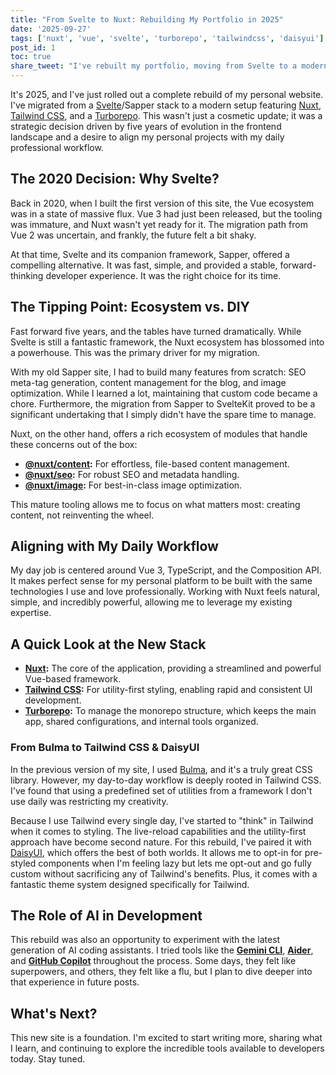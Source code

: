 ```yaml
---
title: "From Svelte to Nuxt: Rebuilding My Portfolio in 2025"
date: '2025-09-27'
tags: ['nuxt', 'vue', 'svelte', 'turborepo', 'tailwindcss', 'daisyui']
post_id: 1
toc: true
share_tweet: "I've rebuilt my portfolio, moving from Svelte to a modern Nuxt, Tailwind CSS, and Turborepo stack. Here's a deep dive into the why and how."
---
```


It's 2025, and I've just rolled out a complete rebuild of my personal website. I've migrated from a [Svelte](https://svelte.dev/)/Sapper stack to a modern setup featuring [Nuxt](https://nuxt.com/), [Tailwind CSS](https://tailwindcss.com/), and a [Turborepo](https://turbo.build/repo). This wasn't just a cosmetic update; it was a strategic decision driven by five years of evolution in the frontend landscape and a desire to align my personal projects with my daily professional workflow.

## The 2020 Decision: Why Svelte?

Back in 2020, when I built the first version of this site, the Vue ecosystem was in a state of massive flux. Vue 3 had just been released, but the tooling was immature, and Nuxt wasn't yet ready for it. The migration path from Vue 2 was uncertain, and frankly, the future felt a bit shaky.

At that time, Svelte and its companion framework, Sapper, offered a compelling alternative. It was fast, simple, and provided a stable, forward-thinking developer experience. It was the right choice for its time.

## The Tipping Point: Ecosystem vs. DIY

Fast forward five years, and the tables have turned dramatically. While Svelte is still a fantastic framework, the Nuxt ecosystem has blossomed into a powerhouse. This was the primary driver for my migration.

With my old Sapper site, I had to build many features from scratch: SEO meta-tag generation, content management for the blog, and image optimization. While I learned a lot, maintaining that custom code became a chore. Furthermore, the migration from Sapper to SvelteKit proved to be a significant undertaking that I simply didn't have the spare time to manage.

Nuxt, on the other hand, offers a rich ecosystem of modules that handle these concerns out of the box:

- **[@nuxt/content](https://content.nuxt.com/):** For effortless, file-based content management.
- **[@nuxt/seo](https://nuxt.com/modules/seo):** For robust SEO and metadata handling.
- **[@nuxt/image](https://image.nuxt.com/):** For best-in-class image optimization.

This mature tooling allows me to focus on what matters most: creating content, not reinventing the wheel.

## Aligning with My Daily Workflow

My day job is centered around Vue 3, TypeScript, and the Composition API. It makes perfect sense for my personal platform to be built with the same technologies I use and love professionally. Working with Nuxt feels natural, simple, and incredibly powerful, allowing me to leverage my existing expertise.

## A Quick Look at the New Stack

- **[Nuxt](https://nuxt.com/):** The core of the application, providing a streamlined and powerful Vue-based framework.
- **[Tailwind CSS](https://tailwindcss.com/):** For utility-first styling, enabling rapid and consistent UI development.
- **[Turborepo](https://turbo.build/repo):** To manage the monorepo structure, which keeps the main app, shared configurations, and internal tools organized.

### From Bulma to Tailwind CSS & DaisyUI

In the previous version of my site, I used [Bulma](https://bulma.io/), and it's a truly great CSS library. However, my day-to-day workflow is deeply rooted in Tailwind CSS. I've found that using a predefined set of utilities from a framework I don't use daily was restricting my creativity.

Because I use Tailwind every single day, I've started to "think" in Tailwind when it comes to styling. The live-reload capabilities and the utility-first approach have become second nature. For this rebuild, I've paired it with [DaisyUI](https://daisyui.com/), which offers the best of both worlds. It allows me to opt-in for pre-styled components when I'm feeling lazy but lets me opt-out and go fully custom without sacrificing any of Tailwind's benefits. Plus, it comes with a fantastic theme system designed specifically for Tailwind.

## The Role of AI in Development

This rebuild was also an opportunity to experiment with the latest generation of AI coding assistants. I tried tools like the [**Gemini CLI**](https://ai.google.dev/docs/gemini_cli_quickstart), [**Aider**](https://github.com/paul-gauthier/aider), and [**GitHub Copilot**](https://github.com/features/copilot) throughout the process. Some days, they felt like superpowers, and others, they felt like a flu, but I plan to dive deeper into that experience in future posts.

## What's Next?

This new site is a foundation. I'm excited to start writing more, sharing what I learn, and continuing to explore the incredible tools available to developers today. Stay tuned.